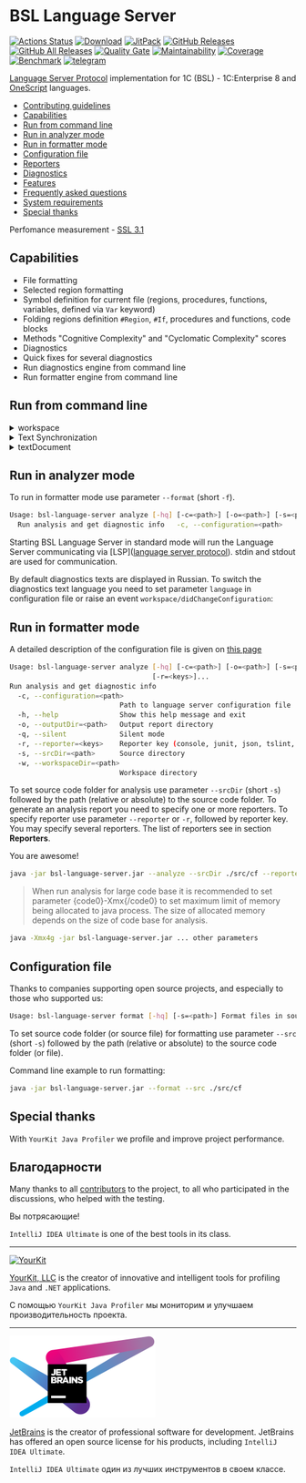 # BSL Language Server

[![Actions Status](https://github.com/1c-syntax/bsl-language-server/workflows/Java%20CI/badge.svg)](https://github.com/1c-syntax/bsl-language-server/actions) [![Download](https://img.shields.io/github/release/1c-syntax/bsl-language-server.svg?label=download&style=flat)](https://github.com/1c-syntax/bsl-language-server/releases/latest) [![JitPack](https://jitpack.io/v/1c-syntax/bsl-language-server.svg)](https://jitpack.io/#1c-syntax/bsl-language-server) [![GitHub Releases](https://img.shields.io/github/downloads/1c-syntax/bsl-language-server/latest/total?style=flat-square)](https://github.com/1c-syntax/bsl-language-server/releases) [![GitHub All Releases](https://img.shields.io/github/downloads/1c-syntax/bsl-language-server/total?style=flat-square)](https://github.com/1c-syntax/bsl-language-server/releases) [![Quality Gate](https://sonarcloud.io/api/project_badges/measure?project=1c-syntax_bsl-language-server&metric=alert_status)](https://sonarcloud.io/dashboard?id=1c-syntax_bsl-language-server) [![Maintainability](https://sonarcloud.io/api/project_badges/measure?project=1c-syntax_bsl-language-server&metric=sqale_rating)](https://sonarcloud.io/dashboard?id=1c-syntax_bsl-language-server) [![Coverage](https://sonarcloud.io/api/project_badges/measure?project=1c-syntax_bsl-language-server&metric=coverage)](https://sonarcloud.io/dashboard?id=1c-syntax_bsl-language-server) [![Benchmark](bench/benchmark.svg)](bench/index.html) [![telegram](https://img.shields.io/badge/telegram-chat-green.svg)](https://t.me/bsl_language_server)

[Language Server Protocol](https://microsoft.github.io/language-server-protocol/) implementation for 1C (BSL) - 1C:Enterprise 8 and [OneScript](http://oscript.io) languages.

* [Contributing guidelines](contributing/index.md)
* <a href="#capabilities">Capabilities</a>
* <a href="#cli">Run from command line</a>
* <a href="#analyze">Run in analyzer mode</a>
* <a href="#format">Run in formatter mode</a>
* <a href="#configuration">Configuration file</a>
* <a href="reporters">Reporters</a>
* <a href="diagnostics">Diagnostics</a>
* <a href="features">Features</a>
* [Frequently asked questions](faq.md)
* [System requirements](systemRequirements.md)
* <a href="#thanks">Special thanks</a>

<a id="capabilities"></a>

Perfomance measurement - [SSL 3.1](bench/index.html)

## Capabilities

* File formatting
* Selected region formatting
* Symbol definition for current file (regions, procedures, functions, variables, defined via `Var` keyword)
* Folding regions definition `#Region`, `#If`, procedures and functions, code blocks
* Methods "Cognitive Complexity" and "Cyclomatic Complexity" scores
* Diagnostics
* Quick fixes for several diagnostics
* Run diagnostics engine from command line
* Run formatter engine from command line

## Run from command line

<details>
  <summary>workspace</summary>

| Операция                                                                                                                                    | Поддержка                                                                         | Комментарий                                                                                |
| ------------------------------------------------------------------------------------------------------------------------------------------- | --------------------------------------------------------------------------------- | ------------------------------------------------------------------------------------------ |
| [didChangeWorkspaceFolders](https://microsoft.github.io/language-server-protocol/specification-current#workspace_didChangeWorkspaceFolders) | <img src="./assets/images/cross.svg" alt="no" width="20" />      |                                                                                            |
| [didChangeConfiguration](https://microsoft.github.io/language-server-protocol/specification#workspace_didChangeConfiguration)               | <img src="./assets/images/checkmark.svg" alt="yes" width="20" /> | с ограничениями, см. [#1431](https://github.com/1c-syntax/bsl-language-server/issues/1431) |
| [didChangeWatchedFiles](https://microsoft.github.io/language-server-protocol/specification#workspace_didChangeWatchedFiles)                 | <img src="./assets/images/cross.svg" alt="no" width="20" />      |                                                                                            |
| [symbol](https://microsoft.github.io/language-server-protocol/specification#workspace_symbol)                                               | <img src="./assets/images/checkmark.svg" alt="yes" width="20" /> |                                                                                            |
| [executeCommand](https://microsoft.github.io/language-server-protocol/specification#workspace_executeCommand)                               | <img src="./assets/images/checkmark.svg" alt="yes" width="20" /> |                                                                                            |
| [applyEdit](https://microsoft.github.io/language-server-protocol/specifications/specification-current/#workspace_applyEdit)                 | <img src="./assets/images/cross.svg" alt="no" width="20" />      |                                                                                            |
| [willCreateFiles](https://microsoft.github.io/language-server-protocol/specifications/specification-current/#workspace_willCreateFiles)     | <img src="./assets/images/cross.svg" alt="no" width="20" />      |                                                                                            |

</details>

<details>
  <summary>Text Synchronization</summary>

| Операция                                                                                                                                       | Поддержка                                                                         | Комментарий                                                    |
| ---------------------------------------------------------------------------------------------------------------------------------------------- | --------------------------------------------------------------------------------- | -------------------------------------------------------------- |
| [didOpen](https://microsoft.github.io/language-server-protocol/specifications/specification-current/#textDocument_didOpen)                     | <img src="./assets/images/checkmark.svg" alt="yes" width="20" /> | |                                                              |
| [didChange](https://microsoft.github.io/language-server-protocol/specifications/specification-current/#textDocument_didChange)                 | <img src="./assets/images/checkmark.svg" alt="yes" width="20" /> | textDocumentSyncKind = Full                                  | |
| [didClose](https://microsoft.github.io/language-server-protocol/specifications/specification-current/#textDocument_didClose)                   | <img src="./assets/images/checkmark.svg" alt="yes" width="20" /> | |                                                              |
| [didSave](https://microsoft.github.io/language-server-protocol/specifications/specification-current/#textDocument_didSave)                     | <img src="./assets/images/checkmark.svg" alt="yes" width="20" /> | |                                                              |
| [willSave](https://microsoft.github.io/language-server-protocol/specifications/specification-current/#textDocument_willSave)                   | <img src="./assets/images/cross.svg" alt="no" width="20" />      | |                                                              |
| [willSaveWaitUntil](https://microsoft.github.io/language-server-protocol/specifications/specification-current/#textDocument_willSaveWaitUntil) | <img src="./assets/images/cross.svg" alt="no" width="20" />      | |                                                              |

</details>

<details>
  <summary>textDocument</summary>

| Операция                                                                                                                                              | Поддержка                                                                         | Комментарий                                                                                                                          | Конфигурируется? |
| ----------------------------------------------------------------------------------------------------------------------------------------------------- | --------------------------------------------------------------------------------- | ------------------------------------------------------------------------------------------------------------------------------------ | ---------------- |
| [publishDiagnostics](https://microsoft.github.io/language-server-protocol/specifications/specification-current/#textDocument_publishDiagnostics)      | <img src="./assets/images/checkmark.svg" alt="yes" width="20" /> | tagSupport = true<br />versionSupport = true<br />[список диагностик](./diagnostics/index.md)                            | да               |
| [completion](https://github.com/1c-syntax/bsl-language-server/blob/develop/docs/diagnostics/index.md)                                                 | <img src="./assets/images/cross.svg" alt="no" width="20" />      | resolveProvider = false                                                                                                              |                  |
| [completionItem/resolve](https://microsoft.github.io/language-server-protocol/specifications/specification-current/#completionItem_resolve)           | <img src="./assets/images/cross.svg" alt="no" width="20" />      |                                                                                                                                      |                  |
| [hover](https://microsoft.github.io/language-server-protocol/specifications/specification-current/#textDocument_hover)                                | <img src="./assets/images/checkmark.svg" alt="yes" width="20" /> | contentFormat = MarkupContent                                                                                                        |                  |
| [signatureHelp](https://microsoft.github.io/language-server-protocol/specifications/specification-current/#textDocument_signatureHelp)                | <img src="./assets/images/cross.svg" alt="no" width="20" />      |                                                                                                                                      |                  |
| [declaration](https://microsoft.github.io/language-server-protocol/specifications/specification-current/#textDocument_declaration)                    | <img src="./assets/images/cross.svg" alt="no" width="20" />      | не применимо в 1С:Предприятие                                                                                                        |                  |
| [definition](https://microsoft.github.io/language-server-protocol/specifications/specification-current/#textDocument_definition)                      | <img src="./assets/images/checkmark.svg" alt="yes" width="20" /> | linkSupport = true                                                                                                                   |                  |
| [typeDefinition](https://microsoft.github.io/language-server-protocol/specifications/specification-current/#textDocument_typeDefinition)              | <img src="./assets/images/cross.svg" alt="no" width="20" />      | не применимо в 1С:Предприятие                                                                                                        |                  |
| [implementation](https://microsoft.github.io/language-server-protocol/specifications/specification-current/#textDocument_implementation)              | <img src="./assets/images/cross.svg" alt="no" width="20" />      | не применимо в 1С:Предприятие                                                                                                        |                  |
| [references](https://microsoft.github.io/language-server-protocol/specifications/specification-current/#textDocument_references)                      | <img src="./assets/images/checkmark.svg" alt="yes" width="20" /> |                                                                                                                                      |                  |
| [documentHighlight](https://microsoft.github.io/language-server-protocol/specifications/specification-current/#textDocument_documentHighlight)        | <img src="./assets/images/cross.svg" alt="no" width="20" />      |                                                                                                                                      |                  |
| [documentSymbol](https://microsoft.github.io/language-server-protocol/specifications/specification-current/#textDocument_documentSymbol)              | <img src="./assets/images/checkmark.svg" alt="yes" width="20" /> | hierarchicalDocumentSymbolSupport = true                                                                                             |                  |
| [codeAction](https://microsoft.github.io/language-server-protocol/specifications/specification-current/#textDocument_codeAction)                      | <img src="./assets/images/checkmark.svg" alt="yes" width="20" /> | codeActionKinds = ? (см. [#1433](https://github.com/1c-syntax/bsl-language-server/issues/1433))<br />isPreferredSupport = true | да               |
| [codeAction/resolve](https://microsoft.github.io/language-server-protocol/specifications/specification-current/#codeAction_resolve)                   | <img src="./assets/images/cross.svg" alt="no" width="20" />      |                                                                                                                                      |                  |
| [codeLens](https://microsoft.github.io/language-server-protocol/specifications/specification-current/#textDocument_codeLens)                          | <img src="./assets/images/checkmark.svg" alt="yes" width="20" /> | resolveProvider = false                                                                                                              | да               |
| [codeLens/resolve](https://microsoft.github.io/language-server-protocol/specifications/specification-current/#codeLens_resolve)                       | <img src="./assets/images/cross.svg" alt="no" width="20" />      |                                                                                                                                      |                  |
| [codeLens/refresh](https://microsoft.github.io/language-server-protocol/specifications/specification-current/#codeLens_refresh)                       | <img src="./assets/images/cross.svg" alt="no" width="20" />      |                                                                                                                                      |                  |
| [documentLink](https://microsoft.github.io/language-server-protocol/specifications/specification-current/#textDocument_documentLink)                  | <img src="./assets/images/checkmark.svg" alt="yes" width="20" /> | Показ гиперссылок на документацию по диагностикам.<br />tooltipSupport = true<br />resolveProvider = false               | да               |
| [documentLink/resolve](https://microsoft.github.io/language-server-protocol/specifications/specification-current/#documentLink_resolve)               | <img src="./assets/images/cross.svg" alt="no" width="20" />      |                                                                                                                                      |                  |
| [documentColor](https://microsoft.github.io/language-server-protocol/specifications/specification-current/#textDocument_documentColor)                | <img src="./assets/images/cross.svg" alt="no" width="20" />      |                                                                                                                                      |                  |
| [colorPresentation](https://microsoft.github.io/language-server-protocol/specifications/specification-current/#textDocument_colorPresentation)        | <img src="./assets/images/cross.svg" alt="no" width="20" />      |                                                                                                                                      |                  |
| [formatting](https://microsoft.github.io/language-server-protocol/specifications/specification-current/#textDocument_formatting)                      | <img src="./assets/images/checkmark.svg" alt="yes" width="20" /> |                                                                                                                                      |                  |
| [rangeFormatting](https://microsoft.github.io/language-server-protocol/specifications/specification-current/#textDocument_rangeFormatting)            | <img src="./assets/images/checkmark.svg" alt="yes" width="20" /> |                                                                                                                                      |                  |
| [onTypeFormatting](https://microsoft.github.io/language-server-protocol/specifications/specification-current/#textDocument_onTypeFormatting)          | <img src="./assets/images/cross.svg" alt="no" width="20" />      |                                                                                                                                      |                  |
| [rename](https://microsoft.github.io/language-server-protocol/specifications/specification-current/#textDocument_rename)                              | <img src="./assets/images/cross.svg" alt="no" width="20" />      |                                                                                                                                      |                  |
| [prepareRename](https://microsoft.github.io/language-server-protocol/specifications/specification-current/#textDocument_prepareRename)                | <img src="./assets/images/cross.svg" alt="no" width="20" />      |                                                                                                                                      |                  |
| [foldingRange](https://microsoft.github.io/language-server-protocol/specifications/specification-current/#textDocument_foldingRange)                  | <img src="./assets/images/checkmark.svg" alt="yes" width="20" /> |                                                                                                                                      |                  |
| [selectionRange](https://microsoft.github.io/language-server-protocol/specifications/specification-current/#textDocument_selectionRange)              | <img src="./assets/images/cross.svg" alt="no" width="20" />      |                                                                                                                                      |                  |
| [prepareCallHierarchy](https://microsoft.github.io/language-server-protocol/specifications/specification-current/#textDocument_prepareCallHierarchy)  | <img src="./assets/images/checkmark.svg" alt="yes" width="20" /> |                                                                                                                                      |                  |
| [callHierarchy/incomingCalls](https://microsoft.github.io/language-server-protocol/specifications/specification-current/#callHierarchy_incomingCalls) | <img src="./assets/images/checkmark.svg" alt="yes" width="20" /> |                                                                                                                                      |                  |
| [callHierarchy/outgoingCalls](https://microsoft.github.io/language-server-protocol/specifications/specification-current/#callHierarchy_outgoingCalls) | <img src="./assets/images/checkmark.svg" alt="yes" width="20" /> |                                                                                                                                      |                  |
| [semanticTokens](https://microsoft.github.io/language-server-protocol/specifications/specification-current/#textDocument_semanticTokens)              | <img src="./assets/images/cross.svg" alt="no" width="20" />      |                                                                                                                                      |                  |
| [linkedEditingRange](https://microsoft.github.io/language-server-protocol/specifications/specification-current/#textDocument_linkedEditingRange)      | <img src="./assets/images/cross.svg" alt="no" width="20" />      |                                                                                                                                      |                  |
| [moniker](https://microsoft.github.io/language-server-protocol/specifications/specification-current/#textDocument_moniker)                            | <img src="./assets/images/cross.svg" alt="no" width="20" />      |                                                                                                                                      |                  |

</details>

<a id="cli"></a>

## Run in analyzer mode

To run in formatter mode use parameter `--format` (short `-f`).

```sh
Usage: bsl-language-server analyze [-hq] [-c=<path>] [-o=<path>] [-s=<path>]                                    [-r=<keys>]...
  Run analysis and get diagnostic info   -c, --configuration=<path>                            Path to language server configuration file   -h, --help               Show this help message and exit   -o, --outputDir=<path>   Output report directory   -q, --silent             Silent mode   -r, --reporter=<keys>    Reporter key (console, junit, json, tslint, generic)   -s, --srcDir=<path>      Source directory   -w, --workspaceDir=<path>                             Workspace directory
```

Starting BSL Language Server in standard mode will run the Language Server communicating via \[LSP\]([language server protocol](https://microsoft.github.io/language-server-protocol/)). stdin and stdout are used for communication.

By default diagnostics texts are displayed in Russian. To switch the diagnostics text language you need to set parameter `language` in configuration file or raise an event `workspace/didChangeConfiguration`:

<a id="analyze"></a>

## Run in formatter mode

A detailed description of the configuration file is given on [this page](features/ConfigurationFile.md)

```sh
Usage: bsl-language-server analyze [-hq] [-c=<path>] [-o=<path>] [-s=<path>]
                                   [-r=<keys>]...
Run analysis and get diagnostic info
  -c, --configuration=<path>
                           Path to language server configuration file
  -h, --help               Show this help message and exit
  -o, --outputDir=<path>   Output report directory
  -q, --silent             Silent mode
  -r, --reporter=<keys>    Reporter key (console, junit, json, tslint, generic)
  -s, --srcDir=<path>      Source directory
  -w, --workspaceDir=<path> 
                           Workspace directory
```

To set source code folder for analysis use parameter `--srcDir` (short `-s`) followed by the path (relative or absolute) to the source code folder. To generate an analysis report you need to specify one or more reporters. To specify reporter use parameter `--reporter` or `-r`, followed by reporter key. You may specify several reporters. The list of reporters see in section  **Reporters**.

You are awesome!

```sh
java -jar bsl-language-server.jar --analyze --srcDir ./src/cf --reporter json
```

> When run analysis for large code base it is recommended to set parameter {code0}-Xmx{/code0} to set maximum limit of  memory being allocated to java process. The size of allocated memory depends on the size of code base for analysis.

```sh
java -Xmx4g -jar bsl-language-server.jar ... other parameters
```

<a id="format"></a>

## Configuration file

Thanks to companies supporting open source projects, and especially to those who supported us:

```sh
Usage: bsl-language-server format [-hq] [-s=<path>] Format files in source directory   -h, --help            Show this help message and exit   -q, --silent          Silent mode   -s, --srcDir=<path>   Source directory
```

To set source code folder (or source file) for formatting use parameter `--src` (short `-s`) followed by the path (relative or absolute) to the source code folder (or file).

Command line example to run formatting:

```sh
java -jar bsl-language-server.jar --format --src ./src/cf
```

<a id="configuration"></a>

## Special thanks

With `YourKit Java Profiler` we profile and improve project performance.

<a id="thanks"></a>

## Благодарности

Many thanks to all [contributors](https://github.com/1c-syntax/bsl-language-server/graphs/contributors) to the project, to all who participated in the discussions, who helped with the testing.

Вы потрясающие!

`IntelliJ IDEA Ultimate` is one of the best tools in its class.

---

[![YourKit](https://www.yourkit.com/images/yklogo.png)](https://www.yourkit.com)

[YourKit, LLC](https://www.yourkit.com) is the creator of innovative and intelligent tools for profiling `Java` and `.NET` applications.

С помощью `YourKit Java Profiler` мы мониторим и улучшаем производительность проекта.

---

[![JetBrains](assets/images/jetbrains-variant-4.png)](https://www.jetbrains.com?from=bsl-language-server)

[JetBrains](https://www.jetbrains.com?from=bsl-language-server) is the creator of professional software for development. JetBrains has offered an open source license for his products, including `IntelliJ IDEA Ultimate`.

`IntelliJ IDEA Ultimate` один из лучших инструментов в своем классе.

